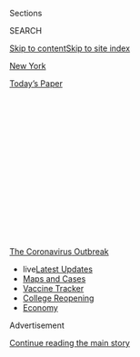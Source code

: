 <div id="app">

<div>

<div>

<div>

<div class="NYTAppHideMasthead css-1q2w90k e1suatyy0">

<div class="section css-ui9rw0 e1suatyy2">

<div class="css-eph4ug er09x8g0">

<div class="css-6n7j50">

</div>

<span class="css-1dv1kvn">Sections</span>

<div class="css-10488qs">

<span class="css-1dv1kvn">SEARCH</span>

</div>

[Skip to content](#site-content)[Skip to site index](#site-index)

</div>

<div id="masthead-section-label" class="css-1wr3we4 eaxe0e00">

[New
York](https://www.nytimes3xbfgragh.onion/section/nyregion)

</div>

<div class="css-10698na e1huz5gh0">

</div>

</div>

<div id="masthead-bar-one" class="section hasLinks css-15hmgas e1csuq9d3">

<div class="css-uqyvli e1csuq9d0">

</div>

<div class="css-1uqjmks e1csuq9d1">

</div>

<div class="css-9e9ivx">

[](https://myaccount.nytimes3xbfgragh.onion/auth/login?response_type=cookie&client_id=vi)

</div>

<div class="css-1bvtpon e1csuq9d2">

[Today’s
Paper](https://www.nytimes3xbfgragh.onion/section/todayspaper)

</div>

</div>

</div>

</div>

<div data-aria-hidden="false">

<div id="site-content" data-role="main">

<div>

<div class="css-1aor85t" style="opacity:0.000000001;z-index:-1;visibility:hidden">

<div class="css-1hqnpie">

<div class="css-epjblv">

<span class="css-17xtcya">[New
York](/section/nyregion)</span><span class="css-x15j1o">|</span><span class="css-fwqvlz">13
Deaths in a Day: An ‘Apocalyptic’ Coronavirus Surge at an N.Y.C.
Hospital</span>

</div>

<div class="css-k008qs">

<div class="css-1iwv8en">

<span class="css-18z7m18"></span>

<div>

</div>

</div>

<span class="css-1n6z4y">https://nyti.ms/3dspIbn</span>

<div class="css-1705lsu">

<div class="css-4xjgmj">

<div class="css-4skfbu" data-role="toolbar" data-aria-label="Social Media Share buttons, Save button, and Comments Panel with current comment count" data-testid="share-tools">

  - 
  - 
  - 
  - 
    
    <div class="css-6n7j50">
    
    </div>

  - 
  - 

</div>

</div>

</div>

</div>

</div>

</div>

<div id="NYT_TOP_BANNER_REGION" class="css-13pd83m">

<div>

<div id="styln-prism-menu-1592847958612" class="section interactive-content interactive-size-medium css-1edisqu">

<div class="css-17ih8de interactive-body">

<div id="scroll-container" class="css-1gj85ro">

[<span class="styln-title-wrap"><span class="css-1pje3qr">The
Coronavirus</span><span class="css-1pje3qr">
Outbreak</span></span>](https://www.nytimes3xbfgragh.onion/news-event/coronavirus?action=click&pgtype=Article&state=default&region=TOP_BANNER&context=storylines_menu)

  - <span class="css-kqxiym" data-emphasize="true">live</span>[Latest
    Updates](https://www.nytimes3xbfgragh.onion/2020/08/04/world/coronavirus-cases.html?action=click&pgtype=Article&state=default&region=TOP_BANNER&context=storylines_menu)
  - [Maps and
    Cases](https://www.nytimes3xbfgragh.onion/interactive/2020/us/coronavirus-us-cases.html?action=click&pgtype=Article&state=default&region=TOP_BANNER&context=storylines_menu)
  - [Vaccine
    Tracker](https://www.nytimes3xbfgragh.onion/interactive/2020/science/coronavirus-vaccine-tracker.html?action=click&pgtype=Article&state=default&region=TOP_BANNER&context=storylines_menu)
  - [College
    Reopening](https://www.nytimes3xbfgragh.onion/2020/08/02/us/covid-college-reopening.html?action=click&pgtype=Article&state=default&region=TOP_BANNER&context=storylines_menu)
  - [Economy](https://www.nytimes3xbfgragh.onion/live/2020/08/04/business/stock-market-today-coronavirus?action=click&pgtype=Article&state=default&region=TOP_BANNER&context=storylines_menu)

</div>

</div>

</div>

</div>

</div>

<div id="top-wrapper" class="css-1sy8kpn">

<div id="top-slug" class="css-l9onyx">

Advertisement

</div>

[Continue reading the main
story](#after-top)

<div class="ad top-wrapper" style="text-align:center;height:100%;display:block;min-height:250px">

<div id="top" class="place-ad" data-position="top" data-size-key="top">

</div>

</div>

<div id="after-top">

</div>

</div>

<div>

<div id="sponsor-wrapper" class="css-1hyfx7x">

<div id="sponsor-slug" class="css-19vbshk">

Supported by

</div>

[Continue reading the main
story](#after-sponsor)

<div id="sponsor" class="ad sponsor-wrapper" style="text-align:center;height:100%;display:block">

</div>

<div id="after-sponsor">

</div>

</div>

<div class="css-186x18t">

</div>

<div class="css-1vkm6nb ehdk2mb0">

# 13 Deaths in a Day: An ‘Apocalyptic’ Coronavirus Surge at an N.Y.C. Hospital

</div>

Hospitals in the city are facing the kind of harrowing increases in
cases that overwhelmed health care systems in China and Italy.

![<span class="css-16f3y1r e13ogyst0">An emergency room doctor in
Elmhurst, Queens, gives a rare look inside a hospital at the center of
the coronavirus pandemic. “We don’t have the tools that we
need.”</span><span class="css-cch8ym"><span class="css-1dv1kvn">Credit</span><span class="css-cnj6d5 e1z0qqy90" itemprop="copyrightHolder"><span class="css-1ly73wi e1tej78p0">Credit...</span><span>Colleen
Smith</span></span></span>](https://static01.graylady3jvrrxbe.onion/images/2020/03/29/video/nyc-hospital-2020/nyc-hospital-2020-videoSixteenByNineJumbo1600.png)

<div class="css-18e8msd">

<div class="css-vp77d3 epjyd6m0">

<div class="css-1baulvz">

By [<span class="css-1baulvz" itemprop="name">Michael
Rothfeld</span>](https://www.nytimes3xbfgragh.onion/by/michael-rothfeld),
[<span class="css-1baulvz" itemprop="name">Somini
Sengupta</span>](https://www.nytimes3xbfgragh.onion/by/somini-sengupta),
[<span class="css-1baulvz" itemprop="name">Joseph
Goldstein</span>](https://www.nytimes3xbfgragh.onion/by/joseph-goldstein)
and [<span class="css-1baulvz last-byline" itemprop="name">Brian M.
Rosenthal</span>](https://www.nytimes3xbfgragh.onion/by/brian-m-rosenthal)

</div>

</div>

  - 
    
    <div class="css-ld3wwf e16638kd2">
    
    Published March 25, 2020Updated April 14,
    2020
    
    </div>

  - 
    
    <div class="css-4xjgmj">
    
    <div class="css-pvvomx" data-role="toolbar" data-aria-label="Social Media Share buttons, Save button, and Comments Panel with current comment count" data-testid="share-tools">
    
      - 
      - 
      - 
      - 
        
        <div class="css-6n7j50">
        
        </div>
    
      - 
      - 
    
    </div>
    
    </div>

</div>

</div>

<div class="section meteredContent css-1r7ky0e" name="articleBody" itemprop="articleBody">

<div class="css-1fanzo5 StoryBodyCompanionColumn">

<div class="css-53u6y8">

In several hours on Tuesday, Dr. Ashley Bray performed chest
compressions at Elmhurst Hospital Center on a woman in her 80s, a man in
his 60s and a 38-year-old who reminded the doctor of her fiancé. All had
tested positive for the
[coronavirus](https://www.nytimes3xbfgragh.onion/2020/04/14/us/armen-henderson-arrested-homeless-coronavirus-testing.html)
and had gone into cardiac arrest. All eventually died.

Elmhurst, a 545-bed public hospital in Queens, has begun transferring
patients not suffering from coronavirus to other hospitals as it moves
toward becoming dedicated entirely to the outbreak.
[Doctors](https://www.nytimes3xbfgragh.onion/2020/04/14/us/armen-henderson-arrested-homeless-coronavirus-testing.html)
and nurses have struggled to make do with a few dozen ventilators. Calls
over a loudspeaker of “Team 700,” the code for when a patient is on the
verge of death, come several times a shift. Some have died inside the
emergency room while waiting for a bed.

A refrigerated truck has been stationed outside to hold the bodies of
the dead. Over the past 24 hours, New York City’s public hospital system
said in a statement, 13 people at Elmhurst had died.

“It’s apocalyptic,” said Dr. Bray, 27, a general medicine resident at
the hospital.

Across the city, which has become the epicenter of the coronavirus
outbreak in the United States, hospitals are beginning to confront the
kind of harrowing surge in cases that has overwhelmed health care
systems in China, Italy and other countries. On Wednesday evening, New
York City reported 20,011 confirmed cases and 280 deaths.

</div>

</div>

<div class="css-1fanzo5 StoryBodyCompanionColumn">

<div class="css-53u6y8">

More than 3,922 coronavirus patients have been hospitalized in the city.
Gov. Andrew M. Cuomo on Wednesday [offered a glimmer of hope that
social-distancing
measures](https://www.nytimes3xbfgragh.onion/2020/03/25/nyregion/coronavirus-new-york-update.html)
were starting to slow the growth in hospitalizations statewide. This
week, the state’s hospitalization estimations were down markedly, from a
doubling of cases every two days to every four days.

It is “almost too good to be true,” Mr. Cuomo said.

Still, hospitals are under siege. New York City’s hospitals run the
gamut from prestigious teaching institutions catering to the elite to
public hospitals providing care for some of the poorest communities in
the nation. Regardless of whom they serve, few have been spared the
impact of the pandemic: A flood of sick and fearful New Yorkers has
besieged emergency rooms across the city.

Working with state and federal officials, hospitals have repeatedly
expanded the portions of their buildings equipped to handle patients who
had stayed home until worsening fevers and difficulty breathing forced
them into emergency rooms. Elmhurst, among the hardest-hit hospitals in
the city, is a prime example of the hardships medical centers and their
staffs are facing across the country.

“Elmhurst is at the center of this crisis, and it’s the number one
priority of our public hospital system right now,” the city’s public
hospital system’s statement said. “The front line staff are going above
and beyond in this crisis, and we continue surging supplies and
personnel to this critical facility to keep pace with the crisis.”

Dr. Mitchell Katz, the head of the Health and Hospitals Corporation,
which operates New York City’s public hospitals, said plans were
underway to transform many areas of the Elmhurst hospital into intensive
care units for extremely sick patients.

</div>

</div>

<div class="css-1fanzo5 StoryBodyCompanionColumn">

<div class="css-53u6y8">

But New York’s hospitals may be about to lose their leeway for
creativity in finding spaces.

All of the more than 1,800 intensive care beds in the city are expected
to be full by Friday, according to a Federal Emergency Management Agency
briefing obtained by The New York Times. Patients could stay for weeks,
limiting space for newly sickened
people.

<div id="NYT_MAIN_CONTENT_1_REGION" class="css-9tf9ac">

<div>

<div id="styln-covid-updates-world" class="section interactive-content interactive-size-medium css-1ftcdic">

<div class="css-17ih8de interactive-body">

<div id="styln-briefing-block" data-asset-id="QXJ0aWNsZTpueXQ6Ly9hcnRpY2xlLzNhNGMwYWI5LWIwY2QtNWQwOS1hZTgwLTdjMGU3ZTA1OWQ2OA==">

<div class="briefing-block-header-section">

# [Latest Updates: Global Coronavirus Outbreak](https://www.nytimes3xbfgragh.onion/2020/08/04/world/coronavirus-cases.html?action=click&pgtype=Article&state=default&region=MAIN_CONTENT_1&context=storylines_live_updates)

<div class="briefing-block-ts">

Updated 2020-08-04T21:41:55.934Z

</div>

</div>

  - [As talks drag on, McConnell signals openness to jobless aid
    extension that Republicans have
    opposed.](https://www.nytimes3xbfgragh.onion/2020/08/04/world/coronavirus-cases.html?action=click&pgtype=Article&state=default&region=MAIN_CONTENT_1&context=storylines_live_updates#link-2daa96b5)
  - [Novavax sees encouraging results from two studies of its
    experimental
    vaccine.](https://www.nytimes3xbfgragh.onion/2020/08/04/world/coronavirus-cases.html?action=click&pgtype=Article&state=default&region=MAIN_CONTENT_1&context=storylines_live_updates#link-1228a480)
  - [Public and private schools in Maryland and elsewhere are divided
    over in-person
    instruction.](https://www.nytimes3xbfgragh.onion/2020/08/04/world/coronavirus-cases.html?action=click&pgtype=Article&state=default&region=MAIN_CONTENT_1&context=storylines_live_updates#link-4825b93)

<div class="briefing-block-footer">

<div class="briefing-block-footer-meta">

[See more
updates](https://www.nytimes3xbfgragh.onion/2020/08/04/world/coronavirus-cases.html?action=click&pgtype=Article&state=default&region=MAIN_CONTENT_1&context=storylines_live_updates)

</div>

<div class="briefing-block-briefinglinks">

<span>More live coverage:</span>
[Markets](https://www.nytimes3xbfgragh.onion/live/2020/08/04/business/stock-market-today-coronavirus?action=click&pgtype=Article&state=default&region=MAIN_CONTENT_1&context=storylines_live_updates)

</div>

</div>

</div>

</div>

</div>

</div>

</div>

Mr. Cuomo said on Wednesday that he had not seen the briefing. He said
he hoped that officials could quickly add units by dipping into a
growing supply of ventilators, the machines that some coronavirus
patients need to breathe.

</div>

</div>

<div class="css-79elbk" data-testid="photoviewer-wrapper">

<div class="css-z3e15g" data-testid="photoviewer-wrapper-hidden">

</div>

<div class="css-1a48zt4 ehw59r15" data-testid="photoviewer-children">

![<span class="css-16f3y1r e13ogyst0" data-aria-hidden="true">A doctor
at Elmhurst Hospital Center in Queens said it had faced “the first wave
of this
tsunami.” </span><span class="css-cnj6d5 e1z0qqy90" itemprop="copyrightHolder"><span class="css-1ly73wi e1tej78p0">Credit...</span><span>Dave
Sanders for The New York
Times</span></span>](https://static01.graylady3jvrrxbe.onion/images/2020/03/25/nyregion/25nyvirus-hospital1/25nyvirus-hospital1-articleLarge.jpg?quality=75&auto=webp&disable=upscale)

</div>

</div>

<div class="css-1fanzo5 StoryBodyCompanionColumn">

<div class="css-53u6y8">

The federal government is sending a 1,000-bed hospital ship to New York,
although it is not scheduled to arrive until mid-April. Officials have
begun erecting four 250-bed hospitals at the Jacob K. Javits Convention
Center in Midtown Manhattan, which could be ready in a week. President
Trump [said on Wednesday on
Twitter](https://twitter.com/realDonaldTrump/status/1242826052310794240)
that construction was ahead of schedule, but that could not be
independently confirmed.

Officials have also discussed converting hotels and arenas into
temporary medical centers.

At least two city hospitals have filled up their morgues, and city
officials anticipated the rest would reach capacity by the end of this
week, according to the briefing. The state requested 85 refrigerated
trailers from FEMA for mortuary services, along with staff, the briefing
said.

A spokeswoman for the city’s office of the chief medical examiner said
the briefing was inaccurate. “We have significant morgue capacity in our
five citywide sites, and the ability to expand,” she said.

In interviews, doctors and nurses at hospitals across the city gave
accounts of how they were being stretched.

</div>

</div>

<div class="css-1fanzo5 StoryBodyCompanionColumn">

<div class="css-53u6y8">

Workers at several hospitals, including the Jacobi Medical Center in the
Bronx, said employees such as obstetrician-gynecologists and
radiologists have been called to work in emergency wards.

At a branch of the Montefiore Medical Center, also in the Bronx, there
have been one or two coronavirus-related deaths a day, or more, said
Judy Sheridan-Gonzalez, a nurse. There are not always enough gurneys, so
some patients sit in chairs. One patient on Sunday had been without a
bed for 36 hours, she said.

At the Mount Sinai Health System, some hospital workers in Manhattan
have posted photos on social media showing [nurses using trash bags as
protective
gear](https://twitter.com/brianmrosenthal/status/1241744193648762882). A
system spokesman said she was not aware of that happening and noted the
nurses had other gear below the bags. “The safety of our staff and
patients has never been of greater importance and we are taking every
precaution possible to protect everyone,” she said.

With[ventilators in short
supply](https://www.nytimes3xbfgragh.onion/video/us/politics/100000007051271/cuomo-coronavirus-update.html),
NewYork-Presbyterian Hospital, one of the city’s largest systems, has
begun using one machine to help multiple patients at a time, a virtually
unheard-of move, a spokeswoman
said.

</div>

</div>

<div class="css-79elbk" data-testid="photoviewer-wrapper">

<div class="css-z3e15g" data-testid="photoviewer-wrapper-hidden">

</div>

<div class="css-1a48zt4 ehw59r15" data-testid="photoviewer-children">

<div class="css-1xdhyk6 erfvjey0">

<span class="css-1ly73wi e1tej78p0">Image</span>

<div class="css-zjzyr8">

<div data-testid="lazyimage-container" style="height:257.77777777777777px">

</div>

</div>

</div>

<span class="css-16f3y1r e13ogyst0" data-aria-hidden="true">Some people
arrive as early as 6 a.m. at Elmhurst to be tested for the
coronavirus. </span><span class="css-cnj6d5 e1z0qqy90" itemprop="copyrightHolder"><span class="css-1ly73wi e1tej78p0">Credit...</span><span>Dave
Sanders for The New York Times</span></span>

</div>

</div>

<div class="css-1fanzo5 StoryBodyCompanionColumn">

<div class="css-53u6y8">

[Elmhurst Hospital
Center](https://www.nychealthandhospitals.org/wp-content/uploads/2016/07/chna-elmhurst-2013.pdf)
opened in 1832 and moved to its current Queens location in 1957, making
it one of the oldest hospitals in New York City.

In the neighborhood it serves, Elmhurst, more than two-thirds of
residents were born outside of the United States, the highest such rate
in the city. It is a safety-net hospital, serving mainly low-income
patients, including many who lack primary care doctors.

</div>

</div>

<div class="css-1fanzo5 StoryBodyCompanionColumn">

<div class="css-53u6y8">

Queens accounts for 32 percent of New York City’s confirmed coronavirus
cases, more than any other borough and far more than its share of the
city’s population. It also has fewer hospitals. Elmhurst is one of three
major hospitals serving a large population and is centrally located,
which in part explains why it is busy in normal times and even busier
now.

Medical workers said they saw the first signs of the virus in early
March — an increase in patients coming in with flulike symptoms before
the alarm had been fully raised in the city and the country. Tests
results were taking longer then, but they eventually confirmed that many
of these patients had
coronavirus.

<div id="NYT_MAIN_CONTENT_3_REGION" class="css-9tf9ac">

<div>

<div id="styln-prism-freeform-1594220623585" class="section interactive-content interactive-size-medium css-1ftcdic">

<div class="css-17ih8de interactive-body">

<div id="prism-freeform-block-85410" class="css-19mumt8" data-role="complementary" data-storyline="The Coronavirus Outbreak" data-truncated="true" tabindex="0">

<div class="css-a8d9oz">

<div class="css-eb027h">

[](https://www.nytimes3xbfgragh.onion/news-event/coronavirus?action=click&pgtype=Article&state=default&region=MAIN_CONTENT_3&context=storylines_faq)

### The Coronavirus Outbreak ›

#### Frequently Asked Questions

Updated August 4, 2020

  - #### I have antibodies. Am I now immune?
    
      - As of right now,[that seems likely, for at least several
        months.](https://www.nytimes3xbfgragh.onion/2020/07/22/health/covid-antibodies-herd-immunity.html?action=click&pgtype=Article&state=default&region=MAIN_CONTENT_3&context=storylines_faq)
        There have been frightening accounts of people suffering what
        seems to be a second bout of Covid-19. But experts say these
        patients may have a drawn-out course of infection, with the
        virus taking a slow toll weeks to months after initial exposure.
        People infected with the coronavirus typically
        [produce](https://www.nature.com/articles/s41586-020-2456-9)
        immune molecules called antibodies, which are [protective
        proteins made in response to an
        infection](https://www.nytimes3xbfgragh.onion/2020/05/07/health/coronavirus-antibody-prevalence.html?action=click&pgtype=Article&state=default&region=MAIN_CONTENT_3&context=storylines_faq)[.
        These antibodies
        may](https://www.nytimes3xbfgragh.onion/2020/05/07/health/coronavirus-antibody-prevalence.html?action=click&pgtype=Article&state=default&region=MAIN_CONTENT_3&context=storylines_faq)
        last in the body [only two to three
        months](https://www.nature.com/articles/s41591-020-0965-6),
        which may seem worrisome, but that’s perfectly normal after an
        acute infection subsides, said Dr. Michael Mina, an immunologist
        at Harvard University. It may be possible to get the coronavirus
        again, but it’s highly unlikely that it would be possible in a
        short window of time from initial infection or make people
        sicker the second time.

  - #### I’m a small-business owner. Can I get relief?
    
      - The [stimulus bills enacted in
        March](https://www.nytimes3xbfgragh.onion/article/small-business-loans-stimulus-grants-freelancers-coronavirus.html?action=click&pgtype=Article&state=default&region=MAIN_CONTENT_3&context=storylines_faq)
        offer help for the millions of American small businesses. Those
        eligible for aid are businesses and nonprofit organizations with
        fewer than 500 workers, including sole proprietorships,
        independent contractors and freelancers. Some larger companies
        in some industries are also eligible. The help being offered,
        which is being managed by the Small Business Administration,
        includes the Paycheck Protection Program and the Economic Injury
        Disaster Loan program. But lots of folks have [not yet seen
        payouts.](https://www.nytimes3xbfgragh.onion/interactive/2020/05/07/business/small-business-loans-coronavirus.html?action=click&pgtype=Article&state=default&region=MAIN_CONTENT_3&context=storylines_faq)
        Even those who have received help are confused: The rules are
        draconian, and some are stuck sitting on [money they don’t know
        how to
        use.](https://www.nytimes3xbfgragh.onion/2020/05/02/business/economy/loans-coronavirus-small-business.html?action=click&pgtype=Article&state=default&region=MAIN_CONTENT_3&context=storylines_faq)
        Many small-business owners are getting less than they expected
        or [not hearing anything at
        all.](https://www.nytimes3xbfgragh.onion/2020/06/10/business/Small-business-loans-ppp.html?action=click&pgtype=Article&state=default&region=MAIN_CONTENT_3&context=storylines_faq)

  - #### What are my rights if I am worried about going back to work?
    
      - Employers have to provide [a safe
        workplace](https://www.osha.gov/SLTC/covid-19/standards.html)
        with policies that protect everyone equally. [And if one of your
        co-workers tests positive for the coronavirus, the
        C.D.C.](https://www.nytimes3xbfgragh.onion/article/coronavirus-money-unemployment.html?action=click&pgtype=Article&state=default&region=MAIN_CONTENT_3&context=storylines_faq)
        has said that [employers should tell their
        employees](https://www.cdc.gov/coronavirus/2019-ncov/community/guidance-business-response.html)
        -- without giving you the sick employee’s name -- that they may
        have been exposed to the virus.

  - #### Should I refinance my mortgage?
    
      - [It could be a good
        idea,](https://www.nytimes3xbfgragh.onion/article/coronavirus-money-unemployment.html?action=click&pgtype=Article&state=default&region=MAIN_CONTENT_3&context=storylines_faq)
        because mortgage rates have [never been
        lower.](https://www.nytimes3xbfgragh.onion/2020/07/16/business/mortgage-rates-below-3-percent.html?action=click&pgtype=Article&state=default&region=MAIN_CONTENT_3&context=storylines_faq)
        Refinancing requests have pushed mortgage applications to some
        of the highest levels since 2008, so be prepared to get in line.
        But defaults are also up, so if you’re thinking about buying a
        home, be aware that some lenders have tightened their standards.

  - #### What is school going to look like in September?
    
      - It is unlikely that many schools will return to a normal
        schedule this fall, requiring the grind of [online
        learning](https://www.nytimes3xbfgragh.onion/2020/06/05/us/coronavirus-education-lost-learning.html?action=click&pgtype=Article&state=default&region=MAIN_CONTENT_3&context=storylines_faq),
        [makeshift child
        care](https://www.nytimes3xbfgragh.onion/2020/05/29/us/coronavirus-child-care-centers.html?action=click&pgtype=Article&state=default&region=MAIN_CONTENT_3&context=storylines_faq)
        and [stunted
        workdays](https://www.nytimes3xbfgragh.onion/2020/06/03/business/economy/coronavirus-working-women.html?action=click&pgtype=Article&state=default&region=MAIN_CONTENT_3&context=storylines_faq)
        to continue. California’s two largest public school districts —
        Los Angeles and San Diego — said on July 13, that [instruction
        will be remote-only in the
        fall](https://www.nytimes3xbfgragh.onion/2020/07/13/us/lausd-san-diego-school-reopening.html?action=click&pgtype=Article&state=default&region=MAIN_CONTENT_3&context=storylines_faq),
        citing concerns that surging coronavirus infections in their
        areas pose too dire a risk for students and teachers. Together,
        the two districts enroll some 825,000 students. They are the
        largest in the country so far to abandon plans for even a
        partial physical return to classrooms when they reopen in
        August. For other districts, the solution won’t be an
        all-or-nothing approach. [Many
        systems](https://bioethics.jhu.edu/research-and-outreach/projects/eschool-initiative/school-policy-tracker/),
        including the nation’s largest, New York City, are devising
        [hybrid
        plans](https://www.nytimes3xbfgragh.onion/2020/06/26/us/coronavirus-schools-reopen-fall.html?action=click&pgtype=Article&state=default&region=MAIN_CONTENT_3&context=storylines_faq)
        that involve spending some days in classrooms and other days
        online. There’s no national policy on this yet, so check with
        your municipal school system regularly to see what is happening
        in your
community.

<div id="styln-survey-component-85410" class="styln-survey-component" data-surveyname="faq" data-surveystoryline="coronavirus">

</div>

</div>

<div class="css-6mllg9">

</div>

<div class="css-pmm6ed">

<span class="css-5gimkt"></span>

</div>

</div>

</div>

</div>

</div>

</div>

</div>

In the weeks after, the emergency room began filling up, with more than
200 people at times. Every chair in the waiting room was usually taken.
Patients came in faster than the hospital could add beds; earlier this
week, 60 coronavirus patients had been admitted but were still in the
emergency room. One man waited almost 60 hours for a bed last week, a
doctor said.

The patients coming in now are sicker than before because they were
advised to try to recover at home, doctors said.

Like other hospitals, Elmhurst has come perilously close to running out
of ventilators several times; other hospitals have replenished its
supply.

Despite the more optimistic projections by the state about
hospitalization rates, the crowds outside of Elmhurst have not thinned
out.

The line of people waiting outside of Elmhurst to be tested for the
coronavirus forms as early as 6 a.m., and some stay there until 5 p.m.
Many are told to go home without being tested.

</div>

</div>

<div class="css-1fanzo5 StoryBodyCompanionColumn">

<div class="css-53u6y8">

Julio Jimenez, 35, spent six hours in the emergency room on Sunday night
after running a fever while at work in a New Jersey warehouse. He
returned on Monday morning to stand in the testing line in the pouring
rain. On Tuesday, still coughing, eyes puffy, he stood in line for
nearly seven hours and again went home untested.

“I don’t know if I have the virus,” Mr. Jimenez said. “It’s so hard.
It’s not just me. It’s for many people. It’s crazy.”

Rikki Lane, a doctor who has worked at Elmhurst for more than 20 years,
said the hospital had handled “the first wave of this tsunami.” She
compared the scene in the emergency department with an overcrowded
parking garage where physicians must move patients in and out of spots
to access other patients blocked by stretchers.

Family members are not permitted inside, she said.

Dr. Lane recalled recently treating a man in his 30s whose breathing
deteriorated quickly and had to be put on a ventilator. “He was in
distress and panicked, I could see the terror in his eyes,” she said.
“He was alone.”

Other doctors said they had tried to resuscitate people while drenched
in sweat under their protective gear, face masks fogging up. Some
patients have been found dead in their rooms while doctors were busy
helping others, they said.

Sometimes doctors try to call patients’ families when it is clear they
will not recover.

That is what Dr. Bray said she tried to do before the man who reminded
her of her fiancé died on Tuesday. As it turned out, his mother, also
stricken with the coronavirus, was a patient at another hospital.

“We weren’t able to get in touch with anybody,” Dr. Bray said.

Reporting was contributed by Jesse McKinley, Jesse Drucker, Eileen
Sullivan and Michael Schwirtz. Susan C. Beachy contributed research.

</div>

</div>

</div>

<div>

</div>

<div>

</div>

<div>

</div>

<div>

<div id="bottom-wrapper" class="css-1ede5it">

<div id="bottom-slug" class="css-l9onyx">

Advertisement

</div>

[Continue reading the main
story](#after-bottom)

<div id="bottom" class="ad bottom-wrapper" style="text-align:center;height:100%;display:block;min-height:90px">

</div>

<div id="after-bottom">

</div>

</div>

</div>

</div>

</div>

## Site Index

<div>

</div>

## Site Information Navigation

  - [© <span>2020</span> <span>The New York Times
    Company</span>](https://help.nytimes3xbfgragh.onion/hc/en-us/articles/115014792127-Copyright-notice)

<!-- end list -->

  - [NYTCo](https://www.nytco.com/)
  - [Contact
    Us](https://help.nytimes3xbfgragh.onion/hc/en-us/articles/115015385887-Contact-Us)
  - [Work with us](https://www.nytco.com/careers/)
  - [Advertise](https://nytmediakit.com/)
  - [T Brand Studio](http://www.tbrandstudio.com/)
  - [Your Ad
    Choices](https://www.nytimes3xbfgragh.onion/privacy/cookie-policy#how-do-i-manage-trackers)
  - [Privacy](https://www.nytimes3xbfgragh.onion/privacy)
  - [Terms of
    Service](https://help.nytimes3xbfgragh.onion/hc/en-us/articles/115014893428-Terms-of-service)
  - [Terms of
    Sale](https://help.nytimes3xbfgragh.onion/hc/en-us/articles/115014893968-Terms-of-sale)
  - [Site
    Map](https://spiderbites.nytimes3xbfgragh.onion)
  - [Help](https://help.nytimes3xbfgragh.onion/hc/en-us)
  - [Subscriptions](https://www.nytimes3xbfgragh.onion/subscription?campaignId=37WXW)

</div>

</div>

</div>

</div>
